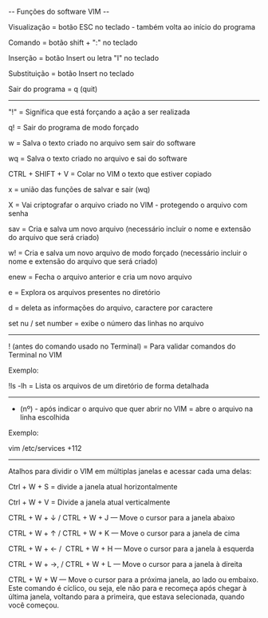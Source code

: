 -- Funções do software VIM --

Visualização = botão ESC no teclado - também volta ao início do programa

Comando = botão shift + ":" no teclado

Inserção = botão Insert ou letra "I" no teclado

Substituição = botão Insert no teclado

Sair do programa = q (quit)

----------

"!" = Significa que está forçando a ação a ser realizada

q! = Sair do programa de modo forçado

w = Salva o texto criado no arquivo sem sair do software

wq = Salva o texto criado no arquivo e sai do software

CTRL + SHIFT + V = Colar no VIM o texto que estiver copiado

x = união das funções de salvar e sair (wq)

X = Vai criptografar o arquivo criado no VIM - protegendo o arquivo com senha

sav = Cria e salva um novo arquivo (necessário incluir o nome e extensão do arquivo que será criado)

w! = Cria e salva um novo arquivo de modo forçado (necessário incluir o nome e extensão do arquivo que será criado)

enew = Fecha o arquivo anterior e cria um novo arquivo

e = Explora os arquivos presentes no diretório

d = deleta as informações do arquivo, caractere por caractere

set nu / set number = exibe o número das linhas no arquivo

----------

! (antes do comando usado no Terminal) = Para validar comandos do Terminal no VIM

Exemplo: 

!ls -lh = Lista os arquivos de um diretório de forma detalhada

---------- 

+ (nº) - após indicar o arquivo que quer abrir no VIM = abre o arquivo na linha escolhida

Exemplo:

vim /etc/services +112

----------

Atalhos para dividir o VIM em múltiplas janelas e acessar cada uma delas:

Ctrl + W + S = divide a janela atual horizontalmente

Ctrl + W + V = Divide a janela atual verticalmente

CTRL + W + ↓ / CTRL + W + J — Move o cursor para a janela abaixo

CTRL + W + ↑ / CTRL + W + K — Move o cursor para a janela de cima

CTRL + W + ← /  CTRL + W + H — Move o cursor para a janela à esquerda

CTRL + W + →, / CTRL + W + L — Move o cursor para a janela à direita

CTRL + W + W — Move o cursor para a próxima janela, ao lado ou embaixo. Este comando é cíclico, ou seja, ele não para e recomeça após chegar à última janela, voltando para a primeira, que estava selecionada, quando você começou.
